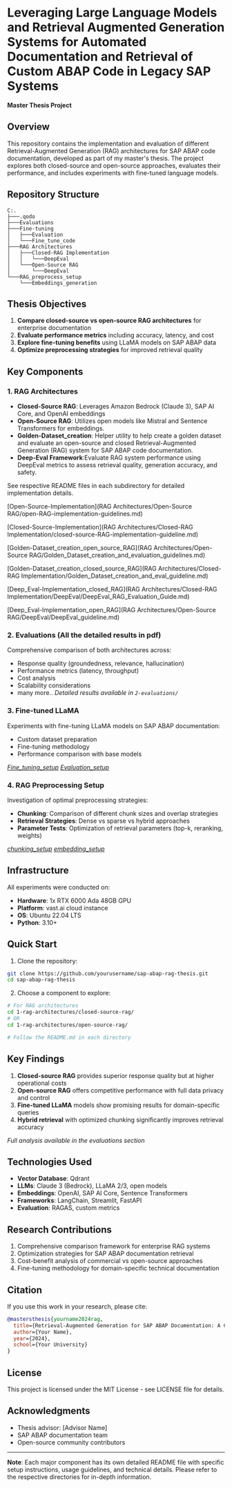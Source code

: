 # Leveraging Large Language Models and Retrieval Augmented Generation Systems for Automated Documentation and Retrieval of Custom ABAP Code in Legacy SAP Systems

**Master Thesis Project**

## Overview

This repository contains the implementation and evaluation of different Retrieval-Augmented Generation (RAG) architectures for SAP ABAP code documentation, developed as part of my master's thesis. The project explores both closed-source and open-source approaches, evaluates their performance, and includes experiments with fine-tuned language models.

## Repository Structure

```
C:.
├───.qodo
├───Evaluations
├───Fine-tuning
│   ├───Evaluation
│   └───Fine_tune_code
├───RAG Architectures
│   ├───Closed-RAG Implementation
│   │   └───DeepEval
│   └───Open-Source RAG
│       └───DeepEval
└───RAG_preprocess_setup
    └───Embeddings_generation
```

## Thesis Objectives

1. **Compare closed-source vs open-source RAG architectures** for enterprise documentation
2. **Evaluate performance metrics** including accuracy, latency, and cost
3. **Explore fine-tuning benefits** using LLaMA models on SAP ABAP data
4. **Optimize preprocessing strategies** for improved retrieval quality

## Key Components

### 1. RAG Architectures

- **Closed-Source RAG**: Leverages Amazon Bedrock (Claude 3), SAP AI Core, and OpenAI embeddings
- **Open-Source RAG**: Utilizes open models like Mistral and Sentence Transformers for embeddings.
- **Golden-Dataset_creation**: Helper utility to help create a golden dataset and evaluate an open-source and closed Retrieval-Augmented Generation (RAG) system for SAP ABAP code documentation.
- **Deep-Eval Framework**:Evaluate RAG system performance using DeepEval metrics to assess retrieval quality, generation accuracy, and safety. 

See respective README files in each subdirectory for detailed implementation details.

[Open-Source-Implementation](RAG Architectures/Open-Source RAG/open-RAG-implementation-guidelines.md)

[Closed-Source-Implementation](RAG Architectures/Closed-RAG Implementation/closed-source-RAG-implementation-guideline.md)

[Golden-Dataset_creation_open_source_RAG](RAG Architectures/Open-Source RAG/Golden_Dataset_creation_and_evaluation_guidelines.md)

[Golden-Dataset_creation_closed_source_RAG](RAG Architectures/Closed-RAG Implementation/Golden_Dataset_creation_and_eval_guideline.md)

[Deep_Eval-Implementation_closed_RAG](RAG Architectures/Closed-RAG Implementation/DeepEval/DeepEval_RAG_Evaluation_Guide.md)

[Deep_Eval-Implementation_open_RAG](RAG Architectures/Open-Source RAG/DeepEval/DeepEval_guideline.md)


### 2. Evaluations (All the detailed results in pdf) 

Comprehensive comparison of both architectures across:
- Response quality (groundedness, relevance, hallucination)
- Performance metrics (latency, throughput)
- Cost analysis
- Scalability considerations
- many more.. 
*Detailed results available in `2-evaluations/`*

### 3. Fine-tuned LLaMA

Experiments with fine-tuning LLaMA models on SAP ABAP documentation:
- Custom dataset preparation
- Fine-tuning methodology
- Performance comparison with base models

*[Fine_tuning_setup](Fine-tuning/Fine-tune-llama-guidance.md)*
*[Evaluation_setup](Fine-tuning/Fine-tune-llama-guidance.md)*

### 4. RAG Preprocessing Setup

Investigation of optimal preprocessing strategies:
- **Chunking**: Comparison of different chunk sizes and overlap strategies
- **Retrieval Strategies**: Dense vs sparse vs hybrid approaches
- **Parameter Tests**: Optimization of retrieval parameters (top-k, reranking, weights)

*[chunking_setup](RAG_preprocess_setup/chunking-guidelines.md)*
*[embedding_setup](RAG_preprocess_setup/Embeddings_generation/embeddings_generation_guidelines.md)*
## Infrastructure

All experiments were conducted on:
- **Hardware**: 1x RTX 6000 Ada 48GB GPU
- **Platform**: vast.ai cloud instance
- **OS**: Ubuntu 22.04 LTS
- **Python**: 3.10+

## Quick Start

1. Clone the repository:
```bash
git clone https://github.com/yourusername/sap-abap-rag-thesis.git
cd sap-abap-rag-thesis
```

2. Choose a component to explore:
```bash
# For RAG architectures
cd 1-rag-architectures/closed-source-rag/
# OR
cd 1-rag-architectures/open-source-rag/

# Follow the README.md in each directory
```

## Key Findings

1. **Closed-source RAG** provides superior response quality but at higher operational costs
2. **Open-source RAG** offers competitive performance with full data privacy and control
3. **Fine-tuned LLaMA** models show promising results for domain-specific queries
4. **Hybrid retrieval** with optimized chunking significantly improves retrieval accuracy

*Full analysis available in the evaluations section*

## Technologies Used

- **Vector Database**: Qdrant
- **LLMs**: Claude 3 (Bedrock), LLaMA 2/3, open models
- **Embeddings**: OpenAI, SAP AI Core, Sentence Transformers
- **Frameworks**: LangChain, Streamlit, FastAPI
- **Evaluation**: RAGAS, custom metrics

## Research Contributions

1. Comprehensive comparison framework for enterprise RAG systems
2. Optimization strategies for SAP ABAP documentation retrieval
3. Cost-benefit analysis of commercial vs open-source approaches
4. Fine-tuning methodology for domain-specific technical documentation

## Citation

If you use this work in your research, please cite:
```bibtex
@mastersthesis{yourname2024rag,
  title={Retrieval-Augmented Generation for SAP ABAP Documentation: A Comparative Study},
  author={Your Name},
  year={2024},
  school={Your University}
}
```

## License

This project is licensed under the MIT License - see LICENSE file for details.

## Acknowledgments

- Thesis advisor: [Advisor Name]
- SAP ABAP documentation team
- Open-source community contributors

---

**Note**: Each major component has its own detailed README file with specific setup instructions, usage guidelines, and technical details. Please refer to the respective directories for in-depth information.
